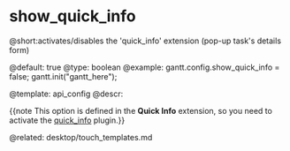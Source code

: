 show_quick_info
=============
@short:activates/disables the 'quick_info' extension (pop-up task's details form)
	
@default: true
@type: boolean
@example:
gantt.config.show_quick_info = false;
gantt.init("gantt_here");

@template:	api_config
@descr:

{{note This option is defined in the **Quick Info** extension, so you need to activate the [quick_info](desktop/extensions_list.md#quickinfo) plugin.}}





@related: desktop/touch_templates.md